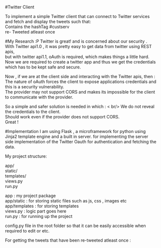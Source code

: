 #Twitter Client

To implement a simple Twitter client that can connect to Twitter services and fetch and display the tweets such that: <br/>
Contains the hashTag #custserv<br/>
re- Tweeted atleast once 

#My Research  :P
Twitter is great! and is concerned about our security .<br/>
With Twitter api1.0 , it was pretty easy to get data from twitter using REST apis, <br/>
but with twitter api1.1, oAuth is required, which makes things a little hard.<br/>
Now we are required to create a twitter app and thus we get the credentials which has to be kept safe and secure.<br/>

Now , if we are at the client side and interacting with the Twitter apis, then :<br/>
The nature of oAuth forces the client to expose applications credentials and this is a security vulnerability.<br/>
The provider may not support CORS and makes its impossible for the client to communicate with the provider.<br/>

So a simple and safer solution is needed in which : < br/>
We do not reveal the credentials to the client.<br/>
Should work even if the provider does not support CORS. <br/>
Great !<br/>

#Implementation
I am using Flask , a microframework for python using Jinja2 template engine and a built in server.
for implementing the server side implementation of the Twitter Oauth for authentication and fetching the data.<br/>

My project structure:<br/>

app/ <br/>
    static/ <br/>
    templates/ <br/>
    views.py <br/>
run.py <br/>

app  : my project package <br/>
app/static : for storing static files such as js, css , images etc <br/>
app/templates : for storing templates <br/>
views.py : logic part goes here <br/>
run.py  :  for running up the project <br/>

config.py file in the root folder so that it can be easily accessible when required to edit or etc.

For getting the tweets that have been re-tweeted atleast once :
